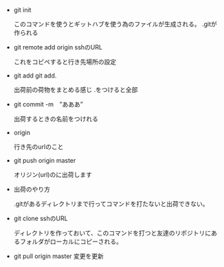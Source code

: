 - git init

    このコマンドを使うとギットハブを使う為のファイルが生成される。
    .gitが作られる

- git remote add origin sshのURL

    これをコピペすると行き先場所の設定


- git add git add.

    出荷前の荷物をまとめる感じ
    .をつけると全部
- git commit -m　”あああ”

    出荷するときの名前をつけれる
- origin

    行き先のurlのこと
- git push origin master

    オリジン(url)のに出荷します
- 出荷のやり方

    .gitがあるディレクトリまで行ってコマンドを打たないと出荷できない。
- git clone sshのURL

    ディレクトリを作っておいて、このコマンドを打つと友達のリポジトリにあるフォルダがローカルにコピーされる。
- git pull origin 
master
    変更を更新